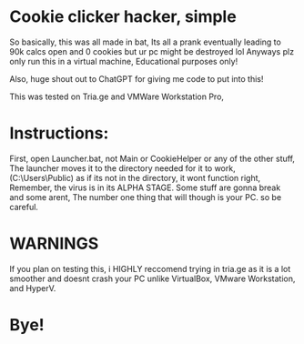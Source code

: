 # Cookie clicker hacker, simple

So basically, this was all made in bat, Its all a prank eventually leading to 90k calcs open and 0 cookies but ur pc might be destroyed lol
Anyways plz only run this in a virtual machine, Educational purposes only!

Also, huge shout out to ChatGPT for giving me code to put into this!

This was tested on Tria.ge and VMWare Workstation Pro,



# Instructions: 

First, open Launcher.bat, not Main or CookieHelper or any of the other stuff, The launcher moves it to the directory needed for it to work, (C:\Users\Public)
as if its not in the directory, it wont function right, Remember, the virus is in its ALPHA STAGE. Some stuff are gonna break and some arent, The number one
thing that will though is your PC. so be careful.



# WARNINGS

If you plan on testing this, i HIGHLY reccomend trying in tria.ge as it is a lot smoother and doesnt crash your PC unlike VirtualBox, VMware Workstation, and
HyperV.



# Bye!